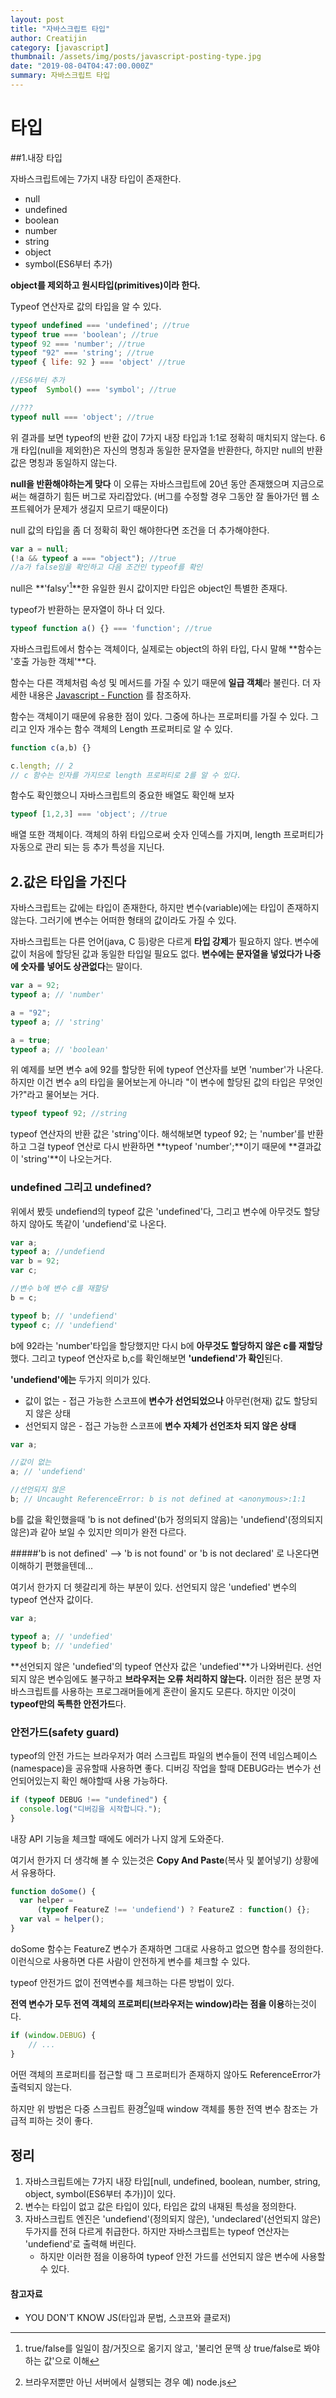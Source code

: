 ```yaml
---
layout: post
title: "자바스크립트 타입"
author: Creatijin
category: [javascript]
thumbnail: /assets/img/posts/javascript-posting-type.jpg
date: "2019-08-04T04:47:00.000Z"
summary: 자바스크립트 타입
---
```

# 타입

##1.내장 타입

자바스크립트에는 7가지 내장 타입이 존재한다.

- null
- undefined
- boolean
- number
- string
- object
- symbol(ES6부터 추가)

**object를 제외하고 원시타입(primitives)이라 한다.**



Typeof 연산자로 값의 타입을 알 수 있다.

~~~javascript
typeof undefined === 'undefined'; //true
typeof true === 'boolean'; //true
typeof 92 === 'number'; //true
typeof "92" === 'string'; //true
typeof { life: 92 } === 'object' //true

//ES6부터 추가
typeof  Symbol() === 'symbol'; //true

//???
typeof null === 'object'; //true
~~~

위 결과를 보면 typeof의 반환 값이 7가지 내장 타입과 1:1로 정확히 매치되지 않는다. 6개 타입(null을 제외한)은 자신의 명칭과 동일한 문자열을 반환한다, 하지만 null의 반환 값은 명칭과 동일하지 않는다.

**null을 반환해야하는게 맞다** 이 오류는 자바스크립트에 20년 동안 존재했으며 지금으로써는 해결하기 힘든 버그로 자리잡았다. (버그를 수정할 경우 그동안 잘 돌아가던 웹 소프트웨어가 문제가 생길지 모르기 때문이다)



null 값의 타입을 좀 더 정확히 확인 해야한다면 조건을 더 추가해야한다.

~~~~javascript
var a = null;
(!a && typeof a === "object"); //true
//a가 false임을 확인하고 다음 조건인 typeof를 확인
~~~~

null은 **'falsy'[^1]**한 유일한 원시 값이지만 타입은 object인 특별한 존재다.

[^1]:true/false를 일일이 참/거짓으로 옮기지 않고, '불리언 문맥 상 true/false로 봐야하는 값'으로 이해



typeof가 반환하는 문자열이 하나 더 있다.

~~~javascript
typeof function a() {} === 'function'; //true
~~~

자바스크립트에서 함수는 객체이다, 실제로는 object의 하위 타입, 다시 말해  **함수는 '호출 가능한 객체'**다.

함수는 다른 객체처럼 속성 및 메서드를 가질 수 있기 때문에 **일급 객체**라 불린다. 더 자세한 내용은 [Javascript - Function](https://creatijin.netlify.com/basic/함수/) 를 참조하자.

함수는 객체이기 때문에 유용한 점이 있다. 그중에 하나는 프로퍼티를 가질 수 있다. 그리고 인자 개수는 함수 객체의 Length 프로퍼티로 알 수 있다.

~~~~javascript
function c(a,b) {}

c.length; // 2
// c 함수는 인자를 가지므로 length 프로퍼티로 2를 알 수 있다.
~~~~

함수도 확인했으니 자바스크립트의 중요한 배열도 확인해 보자

~~~javascript
typeof [1,2,3] === 'object'; //true
~~~

배열 또한 객체이다. 객체의 하위 타입으로써 숫자 인덱스를 가지며, length 프로퍼티가 자동으로 관리 되는 등 추가 특성을 지닌다.



## 2.값은 타입을 가진다

자바스크립트는 값에는 타입이 존재한다, 하지만 변수(variable)에는 타입이 존재하지 않는다. 그러기에 변수는 어떠한 형태의 값이라도 가질 수 있다.

자바스크립트는 다른 언어(java, C 등)랑은 다르게 **타입 강제**가 필요하지 않다. 변수에 값이 처음에 할당된 값과 동일한 타입일 필요도 없다. **변수에는 문자열을 넣었다가 나중에 숫자를 넣어도 상관없다**는 말이다.

~~~javascript
var a = 92;
typeof a; // 'number'

a = "92";
typeof a; // 'string'

a = true;
typeof a; // 'boolean'
~~~

위 예제를 보면 변수 a에 92를 할당한 뒤에 typeof 연산자를 보면 'number'가 나온다. 하지만 이건 변수 a의 타입을 물어보는게 아니라 "이 변수에 할당된 값의 타입은 무엇인가?"라고 물어보는 거다.

~~~javascript
typeof typeof 92; //string
~~~

typeof 연산자의 반환 값은 'string'이다. 해석해보면 typeof 92; 는 'number'를 반환하고 그걸 typeof 연산로 다시 반환하면 **typeof 'number';**이기 때문에 **결과값이 'string'**이 나오는거다.



### undefined 그리고 undefined?

위에서 봤듯 undefiend의 typeof 값은 'undefined'다, 그리고 변수에 아무것도 할당 하지 않아도 똑같이 'undefiend'로 나온다.

~~~javascript
var a;
typeof a; //undefiend
var b = 92;
var c;

//변수 b에 변수 c를 재할당
b = c;

typeof b; // 'undefiend'
typeof c; // 'undefiend'
~~~

b에 92라는 'number'타입을 할당했지만 다시 b에 **아무것도 할당하지 않은 c를 재할당**했다. 그리고 typeof 연산자로 b,c를 확인해보면 **'undefiend'가 확인**된다.

**'undefiend'에는** 두가지 의미가 있다.

- 값이 없는 - 접근 가능한 스코프에 **변수가 선언되었으나** 아무런(현재) 값도 할당되지 않은 상태
- 선언되지 않은 - 접근 가능한 스코프에 **변수 자체가 선언조차 되지 않은 상태**

~~~javascript
var a;

//값이 없는
a; // 'undefiend'

//선언되지 않은
b; // Uncaught ReferenceError: b is not defined at <anonymous>:1:1
~~~

b를 값을 확인했을때 'b is not defined'(b가 정의되지 않음)는 'undefiend'(정의되지 않은)과 같아 보일 수 있지만 의미가 완전 다르다.

#####'b is not defined' —> 'b is not found' or 'b is not declared' 로 나온다면 이해하기 편했을텐데...

여기서 한가지 더 헷갈리게 하는 부분이 있다. 선언되지 않은 'undefied' 변수의 typeof 연산자 값이다.

~~~javascript
var a;

typeof a; // 'undefied'
typeof b; // 'undefied'
~~~

**선언되지 않은 'undefied'의 typeof 연산자 값은 'undefied'**가 나와버린다. 선언되지 않은 변수임에도 불구하고 **브라우저는 오류 처리하지 않는다.** 이러한 점은 분명 자바스크립트를 사용하는 프로그래머들에게 혼란이 올지도 모른다. 하지만 이것이 **typeof만의 독특한 안전가드**다.



### 안전가드(safety guard)

typeof의 안전 가드는 브라우저가 여러 스크립트 파일의 변수들이 전역 네임스페이스(namespace)을 공유할때 사용하면 좋다. 디버깅 작업을 할때 DEBUG라는 변수가 선언되어있는지 확인 해야할때 사용 가능하다.

~~~javascript
if (typeof DEBUG !== "undefined") {
  console.log("디버깅을 시작합니다.");
}
~~~

내장 API 기능을 체크할 때에도 에러가 나지 않게 도와준다.



여기서 한가지 더 생각해 볼 수 있는것은 **Copy And Paste**(복사 및 붙어넣기) 상황에서 유용하다.

~~~javascript
function doSome() {
  var helper =
      (typeof FeatureZ !== 'undefiend') ? FeatureZ : function() {};
  var val = helper();
}
~~~

doSome 함수는 FeatureZ 변수가 존재하면 그대로 사용하고 없으면 함수를 정의한다. 이런식으로 사용하면 다른 사람이 안전하게 변수를 체크할 수 있다.



typeof  안전가드 없이 전역변수를 체크하는 다른 방법이 있다.

**전역 변수가 모두 전역 객체의 프로퍼티(브라우저는 window)라는 점을 이용**하는것이다.

~~~javascript
if (window.DEBUG) {
 	// ...
}
~~~

어떤 객체의 프로퍼티를 접근할 때 그 프로퍼티가 존재하지 않아도 ReferenceError가 출력되지 않는다.

하지만 위 방법은 다중 스크립트 환경[^2]일때 window 객체를 통한 전역 변수 참조는 가급적 피하는 것이 좋다.

[^2]:브라우저뿐만 아닌 서버에서 실행되는 경우 예) node.js



## 정리

1. 자바스크립트에는 7가지 내장 타입[null, undefined, boolean, number, string, object, symbol(ES6부터 추가)]이 있다.
2. 변수는 타입이 없고 값은 타입이 있다, 타입은 값의 내재된 특성을 정의한다.
3. 자바스크립트 엔진은 'undefiend'(정의되지 않은), 'undeclared'(선언되지 않은) 두가지를 전혀 다르게 취급한다. 하지만 자바스크립트는 typeof 연산자는 'undefiend'로 출력해 버린다.
   - 하지만 이러한 점을 이용하여 typeof 안전 가드를 선언되지 않은 변수에 사용할 수 있다.



#### 참고자료

- YOU DON'T KNOW JS(타입과 문법, 스코프와 클로저)